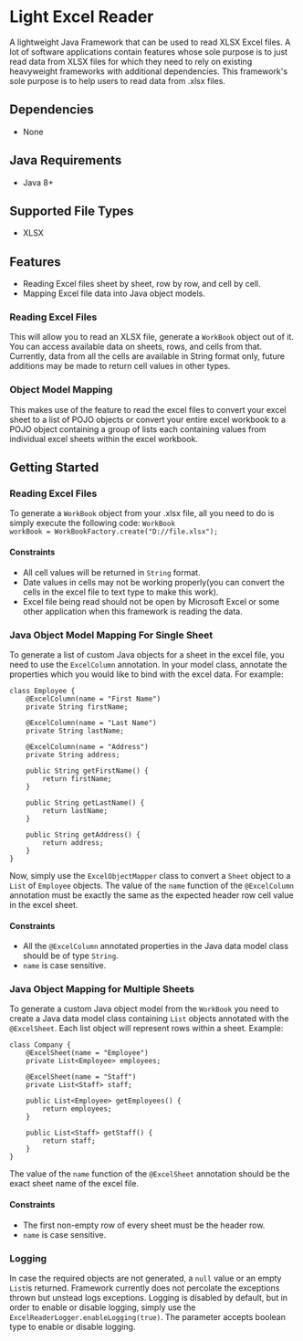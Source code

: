 # Light Excel Reader
A lightweight Java Framework that can be used to read XLSX Excel files.
A lot of software applications contain features whose sole purpose is to just read data from XLSX files for which they need to rely on existing heavyweight frameworks with additional dependencies. This framework's sole purpose is to help users to read data from .xlsx files.
## Dependencies
 - None
## Java Requirements
 - Java 8+
## Supported File Types
 - XLSX
## Features
 - Reading Excel files sheet by sheet, row by row, and cell by cell.
 - Mapping Excel file data into Java object models.
### Reading Excel Files
This will allow you to read an XLSX file, generate a <code>WorkBook</code> object out of it. You can access available data on sheets, rows, and cells from that. Currently, data from all the cells are available in String format only, future additions may be made to return cell values in other types.
### Object Model Mapping
This makes use of the feature to read the excel files to convert your excel sheet to a list of POJO objects or convert your entire excel workbook to a POJO object containing a group of lists each containing values from individual excel sheets within the excel workbook.
## Getting Started
### Reading Excel Files
To generate a <code>WorkBook</code> object from your .xlsx file, all you need to do is simply execute the following code:
<code>WorkBook workBook = WorkBookFactory.create("D://file.xlsx");</code>
#### Constraints
 - All cell values will be returned in <code>String</code> format.
 - Date values in cells may not be working properly(you can convert the cells in the excel file to text type to make this work).
 - Excel file being read should not be open by Microsoft Excel or some other application when this framework is reading the data.
### Java Object Model Mapping For Single Sheet
To generate a list of custom Java objects for a sheet in the excel file, you need to use the <code>ExcelColumn</code> annotation. In your model class, annotate the properties which you would like to bind with the excel data. For example:

    class Employee {
        @ExcelColumn(name = "First Name")
	    private String firstName;
	
	    @ExcelColumn(name = "Last Name")
	    private String lastName;
	
	    @ExcelColumn(name = "Address")
	    private String address;
	
	    public String getFirstName() {
	        return firstName;
	    }
	
	    public String getLastName() {
	        return lastName;
	    }
	
	    public String getAddress() {
	        return address;
	    }
    }
Now, simply use the <code>ExcelObjectMapper</code> class to convert a <code>Sheet</code> object to a <code>List</code> of <code>Employee</code> objects. The value of the <code>name</code> function of the <code>@ExcelColumn</code> annotation must be exactly the same as the expected header row cell value in the excel sheet.
#### Constraints
  - All the <code>@ExcelColumn</code> annotated properties in the Java data model class should be of type <code>String</code>.
  - <code>name</code> is case sensitive.
### Java Object Mapping for Multiple Sheets
To generate a custom Java object model from the <code>WorkBook</code> you need to create a Java data model class containing <code>List</code> objects annotated with the <code>@ExcelSheet</code>. Each list object will represent rows within a sheet. Example:

    class Company {
        @ExcelSheet(name = "Employee")
        private List<Employee> employees;

        @ExcelSheet(name = "Staff")
        private List<Staff> staff;
        
        public List<Employee> getEmployees() {
            return employees;
        }
        
        public List<Staff> getStaff() {
            return staff;
        }
    }
The value of the <code>name</code> function of the <code>@ExcelSheet</code> annotation should be the exact sheet name of the excel file.
#### Constraints
  - The first non-empty row of every sheet must be the header row.
  - <code>name</code> is case sensitive.
### Logging
In case the required objects are not generated, a <code>null</code> value or an empty <code>List</code>is returned. Framework currently does not percolate the exceptions thrown but unstead logs exceptions. Logging is disabled by default, but in order to enable or disable logging, simply use the <code>ExcelReaderLogger.enableLogging(true)</code>. The parameter accepts boolean type to enable or disable logging.
